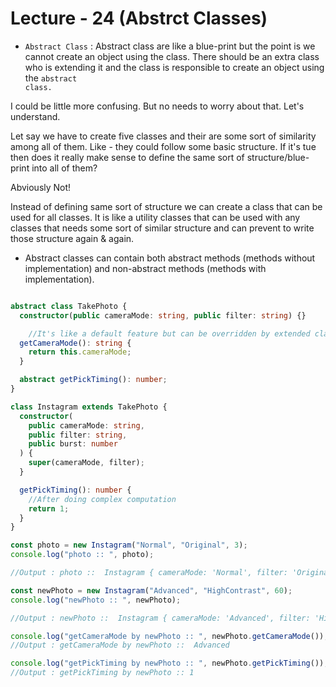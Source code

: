 # Lecture - 24 (Abstrct Classes)

- <code>Abstract Class</code> : Abstract class are like a blue-print but the point is we cannot create an object using the class. There should be an extra class who is extending it and the class is responsible to create an object using the <code>abstract class.</code>

I could be little more confusing. But no needs to worry about that. Let's understand.

Let say we have to create five classes and their are some sort of similarity among all of them. Like - they could follow some basic structure. If it's tue then does it really make sense to define the same sort of structure/blue-print into all of them?

Abviously Not!

Instead of defining same sort of structure we can create a class that can be used for all classes. It is like a utility classes that can be used with any classes that needs some sort of similar structure and can prevent to write those structure again & again.

- Abstract classes can contain both abstract methods (methods without implementation) and non-abstract methods (methods with implementation).

```TypeScript

abstract class TakePhoto {
  constructor(public cameraMode: string, public filter: string) {}

    //It's like a default feature but can be overridden by extended class as well.
  getCameraMode(): string {
    return this.cameraMode;
  }

  abstract getPickTiming(): number;
}

class Instagram extends TakePhoto {
  constructor(
    public cameraMode: string,
    public filter: string,
    public burst: number
  ) {
    super(cameraMode, filter);
  }

  getPickTiming(): number {
    //After doing complex computation
    return 1;
  }
}

const photo = new Instagram("Normal", "Original", 3);
console.log("photo :: ", photo);

//Output : photo ::  Instagram { cameraMode: 'Normal', filter: 'Original', burst: 3 }

const newPhoto = new Instagram("Advanced", "HighContrast", 60);
console.log("newPhoto :: ", newPhoto);

//Output : newPhoto ::  Instagram { cameraMode: 'Advanced', filter: 'HighContrast', burst: 60 }

console.log("getCameraMode by newPhoto :: ", newPhoto.getCameraMode());
//Output : getCameraMode by newPhoto ::  Advanced

console.log("getPickTiming by newPhoto :: ", newPhoto.getPickTiming());
//Output : getPickTiming by newPhoto :: 1


```
